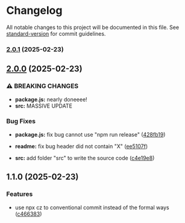# Changelog

All notable changes to this project will be documented in this file. See [standard-version](https://github.com/conventional-changelog/standard-version) for commit guidelines.

### [2.0.1](https://github.com/trannghiach/roadmap/compare/v2.0.0...v2.0.1) (2025-02-23)

## [2.0.0](https://github.com/trannghiach/roadmap/compare/v1.1.0...v2.0.0) (2025-02-23)


### ⚠ BREAKING CHANGES

* **package.js:** nearly doneeee!
* **src:** MASSIVE UPDATE

### Bug Fixes

* **package.js:** fix bug cannot use "npm run release" ([428fb19](https://github.com/trannghiach/roadmap/commit/428fb19c5bc4dd3778f0a28f0003d281ba97f2f0))
* **readme:** fix bug header did not contain "X" ([ee5107f](https://github.com/trannghiach/roadmap/commit/ee5107fb6d86f76ebb85258aac2c9e41e42a2032))


* **src:** add folder "src" to write the source code ([c4e19e8](https://github.com/trannghiach/roadmap/commit/c4e19e8cc1062d3ca149768286428acd56970385))

## 1.1.0 (2025-02-23)


### Features

* use npx cz to conventional commit instead of the formal ways ([c466383](https://github.com/trannghiach/roadmap/commit/c46638379e7af08198ad57dae1bce59f5a131464))
